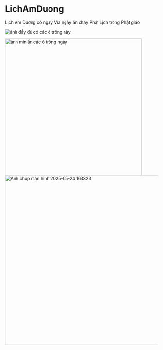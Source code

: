 # LichAmDuong
Lịch Âm Dương có ngày Vía ngày ăn chay Phật Lịch trong Phật giáo 


![ảnh đầy đủ có các ô trông này](https://github.com/user-attachments/assets/c01ac667-b824-4586-b41f-1a64e7d1fefe)

<img width="450" alt="ảnh miniẩn các ô trông ngày" src="https://github.com/user-attachments/assets/636565df-411e-493f-a27e-fb02b0053912" />

<img width="558" alt="Ảnh chụp màn hình 2025-05-24 163323" src="https://github.com/user-attachments/assets/5393d6a8-717b-4d40-82fb-d3e8af48ac05" />

